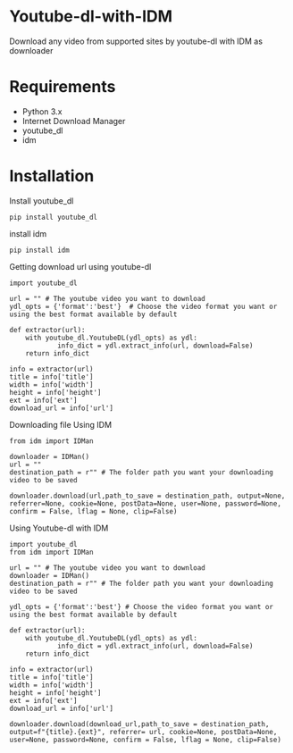 # Youtube-dl-with-IDM
Download any video from supported sites by youtube-dl with IDM as downloader

# Requirements
 - Python 3.x
 - Internet Download Manager
 - youtube_dl
 - idm
 
# Installation
Install youtube_dl

```
pip install youtube_dl
```
install idm

```
pip install idm
```

Getting download url using youtube-dl

```
import youtube_dl

url = "" # The youtube video you want to download 
ydl_opts = {'format':'best'}  # Choose the video format you want or using the best format available by default
            
def extractor(url):
    with youtube_dl.YoutubeDL(ydl_opts) as ydl:
            info_dict = ydl.extract_info(url, download=False)
    return info_dict

info = extractor(url)
title = info['title']
width = info['width']
height = info['height']
ext = info['ext']
download_url = info['url']
```

Downloading file Using IDM

```
from idm import IDMan

downloader = IDMan()
url = ""
destination_path = r"" # The folder path you want your downloading video to be saved

downloader.download(url,path_to_save = destination_path, output=None, referrer=None, cookie=None, postData=None, user=None, password=None, confirm = False, lflag = None, clip=False)
```

Using Youtube-dl with IDM

```
import youtube_dl
from idm import IDMan

url = "" # The youtube video you want to download 
downloader = IDMan()
destination_path = r"" # The folder path you want your downloading video to be saved

ydl_opts = {'format':'best'} # Choose the video format you want or using the best format available by default
            
def extractor(url):
    with youtube_dl.YoutubeDL(ydl_opts) as ydl:
            info_dict = ydl.extract_info(url, download=False)
    return info_dict

info = extractor(url)
title = info['title'] 
width = info['width']
height = info['height']
ext = info['ext']
download_url = info['url']

downloader.download(download_url,path_to_save = destination_path, output=f"{title}.{ext}", referrer= url, cookie=None, postData=None, user=None, password=None, confirm = False, lflag = None, clip=False)

```
